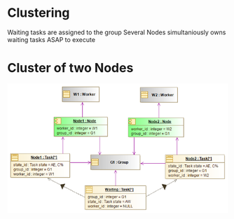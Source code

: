 # Clustering
Waiting tasks are assigned to the group
Several Nodes simultaniously owns waiting tasks ASAP to execute

# Cluster of two Nodes
![Class diagramm](doc/images/cluster.png)
